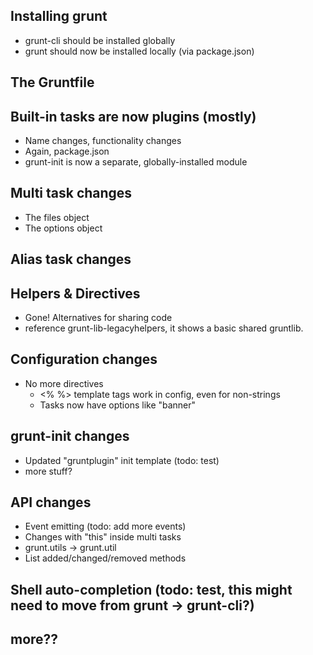 ## Installing grunt
* grunt-cli should be installed globally
* grunt should now be installed locally (via package.json)

## The Gruntfile


## Built-in tasks are now plugins (mostly)
* Name changes, functionality changes
* Again, package.json
* grunt-init is now a separate, globally-installed module


## Multi task changes
* The files object
* The options object


## Alias task changes


## Helpers & Directives
* Gone! Alternatives for sharing code
* reference grunt-lib-legacyhelpers, it shows a basic shared gruntlib.


## Configuration changes
* No more directives
  * <% %> template tags work in config, even for non-strings
  * Tasks now have options like "banner"


## grunt-init changes
* Updated "gruntplugin" init template (todo: test)
* more stuff?


## API changes
* Event emitting (todo: add more events)
* Changes with "this" inside multi tasks
* grunt.utils -> grunt.util
* List added/changed/removed methods


## Shell auto-completion (todo: test, this might need to move from grunt -> grunt-cli?)


## more??
